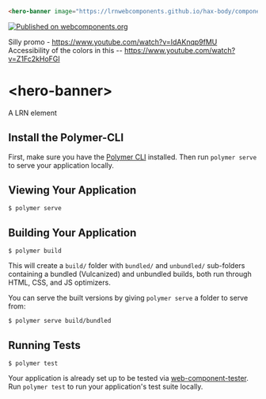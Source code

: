 <!--
```
<custom-element-demo>
  <template>
    <link rel="import" href="hero-banner.html">
    <next-code-block></next-code-block>
  </template>
</custom-element-demo>
```
-->
```html
<hero-banner image="https://lrnwebcomponents.github.io/hax-body/components/hax-body/stock.jpg" title="Alaska" details="Wild and free? Or dangerously cold. You be the judge in our latest report" button-text="Read the report" button-link="https://weather.com/weather/today/l/USAK0012:1:US" button-color="#f57c00"></hero-banner>
```

[![Published on webcomponents.org](https://img.shields.io/badge/webcomponents.org-published-blue.svg)](https://www.webcomponents.org/element/LRNWebComponents/hero-banner)

Silly promo - https://www.youtube.com/watch?v=IdAKnqp9fMU
Accessibility of the colors in this -- https://www.youtube.com/watch?v=Z1Fc2kHoFGI
# \<hero-banner\>

A LRN element

## Install the Polymer-CLI

First, make sure you have the [Polymer CLI](https://www.npmjs.com/package/polymer-cli) installed. Then run `polymer serve` to serve your application locally.

## Viewing Your Application

```
$ polymer serve
```

## Building Your Application

```
$ polymer build
```

This will create a `build/` folder with `bundled/` and `unbundled/` sub-folders
containing a bundled (Vulcanized) and unbundled builds, both run through HTML,
CSS, and JS optimizers.

You can serve the built versions by giving `polymer serve` a folder to serve
from:

```
$ polymer serve build/bundled
```

## Running Tests

```
$ polymer test
```

Your application is already set up to be tested via [web-component-tester](https://github.com/Polymer/web-component-tester). Run `polymer test` to run your application's test suite locally.
